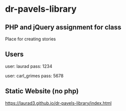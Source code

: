 # dr-pavels-library
PHP and jQuery assignment for class
-----------
Place for creating stories

Users
-----------
user: laurad
pass: 1234

user: carl_grimes
pass: 5678

Static Website (no php)
-----------
https://laurad3.github.io/dr-pavels-library/index.html